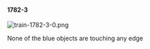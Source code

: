 #### 1782-3
![train-1782-3-0.png](https://github.com/lil-lab/nlvr/raw/master/nlvr/train/images/19/train-1782-3-0.png "train-1782-3-0.png")

None of the blue objects are touching any edge